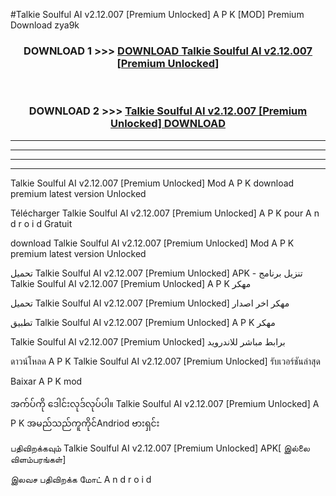 #Talkie Soulful AI v2.12.007  [Premium Unlocked] A P K [MOD] Premium Download zya9k



<div align="center">

<h3>DOWNLOAD 1 >>> <a href="https://teeasianyam.web.app?sq=Talkie Soulful AI v2.12.007  [Premium Unlocked]">DOWNLOAD Talkie Soulful AI v2.12.007  [Premium Unlocked] </a></h3><br>

<h3>DOWNLOAD 2 >>> <a href="https://teeasianyam.web.app?sq=Talkie Soulful AI v2.12.007  [Premium Unlocked] ">Talkie Soulful AI v2.12.007  [Premium Unlocked]  DOWNLOAD </a></h3>

</div>


----------------------------------------------------------

----------------------------------------------------------

----------------------------------------------------------

----------------------------------------------------------


Talkie Soulful AI v2.12.007  [Premium Unlocked]  Mod A P K download premium latest version Unlocked

Télécharger Talkie Soulful AI v2.12.007  [Premium Unlocked]  A P K pour A n d r o i d Gratuit

download Talkie Soulful AI v2.12.007  [Premium Unlocked]  Mod A P K premium latest version Unlocked

تحميل Talkie Soulful AI v2.12.007  [Premium Unlocked]  APK - تنزيل برنامج Talkie Soulful AI v2.12.007  [Premium Unlocked]  A P K مهكر

تحميل Talkie Soulful AI v2.12.007  [Premium Unlocked]  مهكر اخر اصدار

تطبيق Talkie Soulful AI v2.12.007  [Premium Unlocked]  A P K مهكر

Talkie Soulful AI v2.12.007  [Premium Unlocked]  برابط مباشر للاندرويد

ดาวน์โหลด A P K Talkie Soulful AI v2.12.007  [Premium Unlocked]  รับเวอร์ชันล่าสุด

Baixar A P K mod

အက်ပ်ကို ဒေါင်းလုဒ်လုပ်ပါ။ Talkie Soulful AI v2.12.007  [Premium Unlocked]  A P K အမည်သည်ကူကိုင်Andriod ဗားရှင်း

பதிவிறக்கவும் Talkie Soulful AI v2.12.007  [Premium Unlocked]  APK[ இல்லை விளம்பரங்கள்] 
 
இலவச பதிவிறக்க மோட் A n d r o i d




